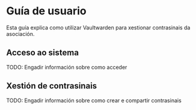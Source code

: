 # Guía de usuario

Esta guía explica como utilizar Vaultwarden para xestionar contrasinais da asociación.

## Acceso ao sistema

TODO: Engadir información sobre como acceder

## Xestión de contrasinais

TODO: Engadir información sobre como crear e compartir contrasinais